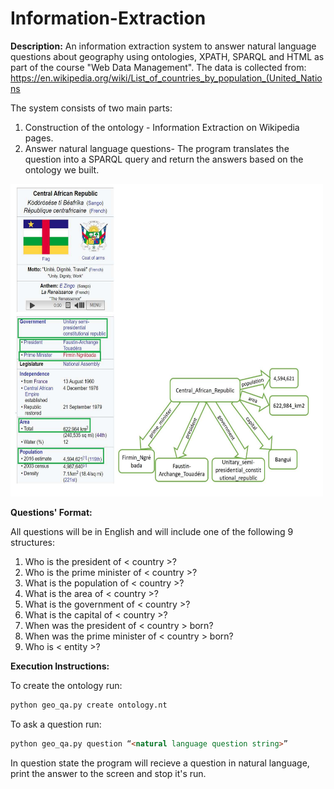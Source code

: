 
# Information-Extraction
**Description:**
An information extraction system to answer natural language questions about geography using ontologies, XPATH, SPARQL and HTML
as part of the course "Web Data Management". The data is collected from: https://en.wikipedia.org/wiki/List_of_countries_by_population_(United_Nations

The system consists of two main parts:
1. Construction of the ontology - Information Extraction on Wikipedia pages.
2. Answer natural language questions- The program translates the question into a SPARQL query and return the answers based on the ontology we built.

<img src="https://github.com/Inbalavivi/Information-Extraction/blob/2dcbf476b9be6e6f5d621e17ef2e541eeb6e1d1c/ontology.PNG" width="500" height="500">

**Questions' Format:**

All questions will be in English and will include one of the following 9 structures:
1. Who is the president of < country >?
2. Who is the prime minister of < country >?
3. What is the population of < country >?
4. What is the area of < country >?
5. What is the government of < country >?
6. What is the capital of < country >?
7. When was the president of < country > born?
8. When was the prime minister of < country > born?
9. Who is < entity >? 

**Execution Instructions:**

To create the ontology run:

```html
python geo_qa.py create ontology.nt
```

To ask a question run:

```html
python geo_qa.py question “<natural language question string>”
```

In question state the program will recieve a question in natural language, print the answer to the screen and stop it's run.
